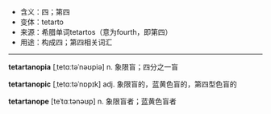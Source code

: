 - <span class="definition">含义：四；第四</span>
- <span class="definition">变体：tetarto</span>
- <span class="definition">来源：希腊单词tetartos（意为fourth，即第四）</span>
- <span class="definition">用途：构成四；第四相关词汇</span>

---

<span class="vocabulary">**tetartanopia**</span> [ˌtetɑːtəˈnəʊpiə] n. 象限盲；四分之一盲

<span class="vocabulary">**tetartanopic**</span> [ˌtetɑːtəˈnɒpɪk] adj. 象限盲的，蓝黄色盲的，第四型色盲的

<span class="vocabulary">**tetartanope**</span> [teˈtɑːtənəʊp] n. 象限盲者；蓝黄色盲者

